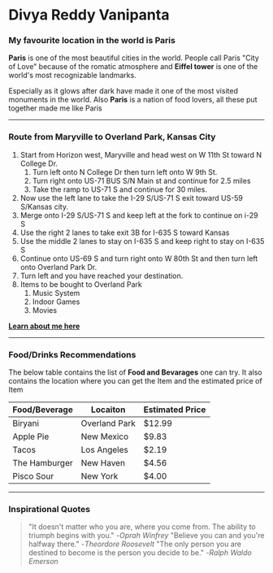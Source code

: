 # Divya Reddy Vanipanta

### My favourite location in the world is Paris

**Paris** is one of the most beautiful cities in the world. People call Paris "City of Love" because of the romatic atmosphere and **Eiffel tower** is one of the world's most recognizable landmarks.

Especially as it glows after dark have made it one of the most visited monuments in the world. Also **Paris** is a nation of food lovers, all these put together made me like Paris

***

### Route from Maryville to Overland Park, Kansas City
1.  Start from Horizon west, Maryville and head west on W 11th St toward N College Dr.
    1. Turn left onto N College Dr then turn left onto W 9th St.
    2. Turn right onto US-71 BUS S/N Main st and continue for 2.5 miles
    3. Take the ramp to US-71 S and continue for 30 miles.
1.  Now use the left lane to take the I-29 S/US-71 S exit toward US-59 S/Kansas city.
2.  Merge onto I-29 S/US-71 S and keep left at the fork to continue on i-29 S
3.  Use the right 2 lanes to take exit 3B for I-635 S toward Kansas
4.  Use the middle 2 lanes to stay on I-635 S and keep right to stay on I-635 S
5.  Continue onto US-69 S and turn right onto W 80th St and then turn left onto Overland Park Dr.
6.  Turn left and you have reached your destination.
1.  Items to be bought to Overland Park
    1.  Music System
    1.  Indoor Games
    1.  Movies

**[Learn about me here](AboutMe.md)**

***

### Food/Drinks Recommendations

The below table contains the list of **Food and Bevarages** one can try. It also contains the location where you can get the Item and the estimated price of Item

| Food/Beverage | Locaiton | Estimated Price |
| ------------- | -------- | --------------- |
| Biryani | Overland Park | $12.99 |
| Apple Pie | New Mexico | $9.83 |
| Tacos | Los Angeles | $2.19 |
| The Hamburger | New Haven | $4.56 |
| Pisco Sour | New York | $4.00 |

***

### Inspirational Quotes

> "It doesn't matter who you are, where you come from. The ability to triumph begins with you." -*Oprah Winfrey*
> "Believe you can and you're halfway there." -*Theordore Roosevelt*
> "The only person you are destined to become is the person you decide to be." -*Ralph Waldo Emerson*